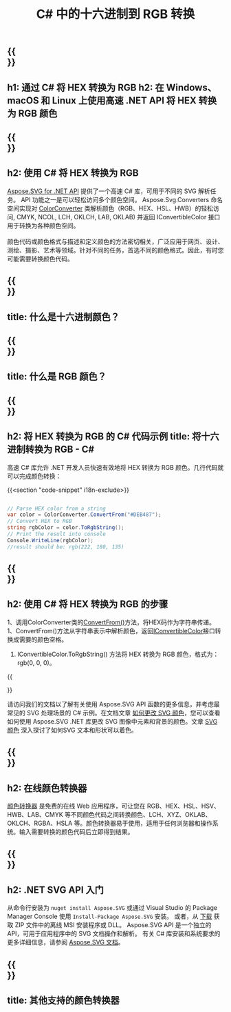 ﻿---
translation: true
template: ./../_template-child.md
title: C# 中的十六进制到 RGB 转换
description: 在 C# 中使用颜色代码并将 HEX 转换为 RGB
url: /net/color-converter/hex-to-rgb/
family: svg
platformtag: net
feature: color converter
informat: HEX
outformat: RGB
otherformats: HSL HSV HWB CMYK LAB LCH XYZ OKLAB OKLCH NCOL
---

{{<section banner>}}
---
h1: 通过 C# 将 HEX 转换为 RGB
h2: 在 Windows、macOS 和 Linux 上使用高速 .NET API 将 HEX 转换为 RGB 颜色
---

{{<section overview>}}
---
h2: 使用 C# 将 HEX 转换为 RGB
---

[Aspose.SVG for .NET API](https://products.aspose.com/svg/net/) 提供了一个高速 C# 库，可用于不同的 SVG 解析任务。 API 功能之一是可以轻松访问多个颜色空间。 Aspose.Svg.Converters 命名空间实现对 [ColorConverter](https://reference.aspose.com/svg/net/aspose.svg.converters/colorconverter/) 类解析颜色（RGB、HEX、HSL、HWB）的轻松访问, CMYK, NCOL, LCH, OKLCH, LAB, OKLAB) 并返回 IConvertibleColor 接口用于转换为各种颜色空间。<br><br>
颜色代码或颜色格式与描述和定义颜色的方法密切相关，广泛应用于网页、设计、测绘、摄影、艺术等领域。针对不同的任务，首选不同的颜色格式。因此，有时您可能需要转换颜色代码。

{{<section input-color>}}
---
title: 什么是十六进制颜色？
---

{{<section output-color>}}
---
title: 什么是 RGB 颜色？
---

{{<section code-text>}}
---
h2: 将 HEX 转换为 RGB 的 C# 代码示例
title: 将十六进制转换为 RGB - C#
---

高速 C# 库允许 .NET 开发人员快速有效地将 HEX 转换为 RGB 颜色。几行代码就可以完成颜色转换：

{{<section "code-snippet" i18n-exclude>}}

```cs

// Parse HEX color from a string
var color = ColorConverter.ConvertFrom("#DEB487");
// Convert HEX to RGB 
string rgbColor = color.ToRgbString();
// Print the result into console
Console.WriteLine(rgbColor);
//result should be: rgb(222, 180, 135)

```

{{<section steps>}}
---
h2: 使用 C# 将 HEX 转换为 RGB 的步骤
---
1、调用ColorConverter类的[ConvertFrom()](https://reference.aspose.com/svg/net/aspose.svg.converters/colorconverter/convertfrom/)方法，将HEX码作为字符串传递。
1、ConvertFrom()方法从字符串表示中解析颜色，返回[IConvertibleColor](https://reference.aspose.com/svg/net/aspose.svg.drawing/iconvertiblecolor/)接口转换成需要的颜色空格。
1. IConvertibleColor.ToRgbString() 方法将 HEX 转换为 RGB 颜色，格式为：rgb(0, 0, 0)。



{{<section documentation>}}

请访问我们的文档以了解有关使用 Aspose.SVG API 函数的更多信息，并考虑最常见的 SVG 处理场景的 C# 示例。在文档文章 <a href="https://docs.aspose.com/svg/net/how-to-work-with-aspose-svg-api/how-to-change-svg-color/" target= "_blank">如何更改 SVG 颜色</a>，您可以查看如何使用 Aspose.SVG .NET 库更改 SVG 图像中元素和背景的颜色。文章 <a href="https://docs.aspose.com/svg/net/drawing-basics/svg-color/" target="_blank">SVG 颜色</a> 深入探讨了如何SVG 文本和形状可以着色。

{{<section online-color-converter>}}
---
h2: 在线颜色转换器
---

[颜色转换器](https://products.aspose.app/svg/color-converter) 是免费的在线 Web 应用程序，可让您在 RGB、HEX、HSL、HSV、HWB、LAB、CMYK 等不同颜色代码之间转换颜色、LCH、XYZ、OKLAB、OKLCH、RGBA、HSLA 等。颜色转换器易于使用，适用于任何浏览器和操作系统。输入需要转换的颜色代码后立即得到结果。

{{<section get-started>}}
---
h2: .NET SVG API 入门
---

从命令行安装为 ```nuget install Aspose.SVG``` 或通过 Visual Studio 的 Package Manager Console 使用 ```Install-Package Aspose.SVG``` 安装。
或者，从 [下载](https://downloads.aspose.com/svg/net) 获取 ZIP 文件中的离线 MSI 安装程序或 DLL。 Aspose.SVG API 是一个独立的 API，可用于应用程序中的 SVG 文档操作和解析。
有关 C# 库安装和系统要求的更多详细信息，请参阅 [Aspose.SVG 文档](https://docs.aspose.com/svg/net/getting-started/)。

{{<section other-color-converters>}}
---
title: 其他支持的颜色转换器
---